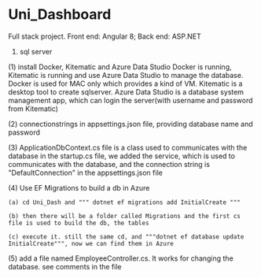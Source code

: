 # Uni_Dashboard

Full stack project.
Front end: Angular 8; Back end: ASP.NET

1. sql server

  (1) install Docker, Kitematic and Azure Data Studio
    Docker is running, Kitematic is running and use Azure Data Studio to manage the database.
    Docker is used for MAC only which provides a kind of VM.
    Kitematic is a desktop tool to create sqlserver.
    Azure Data Studio is a database system management app, which can login the server(with username and password from Kitematic)

  (2) connectionstrings in appsettings.json file, providing database name and password

  (3) ApplicationDbContext.cs file is a class used to communicates with the database
      in the startup.cs file, we added the service, which is used to communicates with the database, and the connection string is "DefaultConnection" in the appsettings.json file

  (4) Use EF Migrations to build a db in Azure

    (a) cd Uni_Dash and """ dotnet ef migrations add InitialCreate """

    (b) then there will be a folder called Migrations and the first cs file is used to build the db, the tables
    
    (c) execute it. still the same cd, and """dotnet ef database update InitialCreate""", now we can find them in Azure

  (5) add a file named EmployeeController.cs. It works for changing the database. see comments in the file

